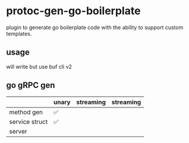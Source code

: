# protoc-gen-go-boilerplate

plugin to generate go boilerplate code with the ability to support custom templates.

## usage

will write but use buf cli v2

## go gRPC gen

|                | unary | streaming | streaming |
|----------------|-------|-----------|-----------| 
| method gen     | ✅     |           |           |
| service struct | ✅     |           |           |
| server         |       |           |           |
 

